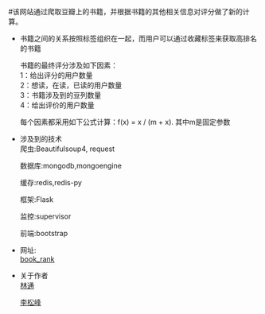 #该网站通过爬取豆瓣上的书籍，并根据书籍的其他相关信息对评分做了新的计算。

*   书籍之间的关系按照标签组织在一起，而用户可以通过收藏标签来获取高排名的书籍<br>

    书籍的最终评分涉及如下因素：<br>
    1：给出评分的用户数量<br>
    2：想读，在读，已读的用户数量<br>
    3：书籍涉及到的豆列数量<br>
    4：给出评价的用户数量<br>

    每个因素都采用如下公式计算：f(x) = x / (m + x). 其中m是固定参数<br>

*   涉及到的技术<br>
    爬虫:Beautifulsoup4, request<br>

    数据库:mongodb,mongoengine<br>

    缓存:redis,redis-py<br>

    框架:Flask<br>

    监控:supervisor<br>

    前端:bootstrap<br>
*   网址:<br>
    [book_rank](http://bookrank.cn)
*   关于作者<br>
    [林通](https://www.github.com/hellolintong)<br>

    [李松峰](https://github.com/lisongfeng9213)<br>
